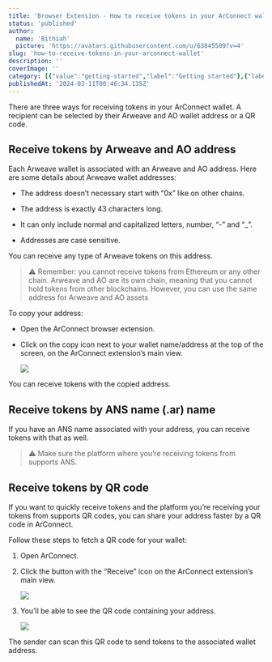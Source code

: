 ```yaml
---
title: 'Browser Extension - How to receive tokens in your ArConnect wallet?'
status: 'published'
author:
  name: 'Bithiah'
  picture: 'https://avatars.githubusercontent.com/u/63845509?v=4'
slug: 'how-to-receive-tokens-in-your-arconnect-wallet'
description: ''
coverImage: ''
category: [{"value":"getting-started","label":"Getting started"},{"label":"Browser Extension","value":"browser-extension"},{"value":"wallet-management","label":"Wallet management"}]
publishedAt: '2024-03-11T00:46:34.135Z'
---
```


There are three ways for receiving tokens in your ArConnect wallet. A recipient can be selected by their Arweave and AO wallet address or a QR code.

## Receive tokens by Arweave and AO address

Each Arweave wallet is associated with an Arweave and AO address. Here are some details about Arweave wallet addresses:

- The address doesn’t necessary start with “0x” like on other chains.

- The address is exactly 43 characters long.

- It can only include normal and capitalized letters, number, “-” and “\_”.

- Addresses are case sensitive.

You can receive any type of Arweave tokens on this address.

> ⚠️ Remember: you cannot receive tokens from Ethereum or any other chain. Arweave and AO are its own chain, meaning that you cannot hold tokens from other blockchains. However, you can use the same address for Arweave and AO assets

To copy your address:

- Open the ArConnect browser extension.

- Click on the copy icon next to your wallet name/address at the top of the screen, on the ArConnect extension’s main view.

    ![](/images/screen-shot-2024-03-28-at-6.01.54-pm-E2ND.png)

You can receive tokens with the copied address.

## Receive tokens by ANS name (.ar) name

If you have an ANS name associated with your address, you can receive tokens with that as well.

> ⚠️ Make sure the platform where you’re receiving tokens from supports ANS.

## Receive tokens by QR code

If you want to quickly receive tokens and the platform you’re receiving your tokens from supports QR codes, you can share your address faster by a QR code in ArConnect.

Follow these steps to fetch a QR code for your wallet:

1. Open ArConnect.

2. Click the button with the “Receive” icon on the ArConnect extension’s main view.

    ![](/images/screen-shot-2024-03-28-at-6.02.31-pm-k2Nj.png)

3. You’ll be able to see the QR code containing your address.

    ![](/images/screen-shot-2024-03-28-at-6.02.52-pm-E3MT.png)

The sender can scan this QR code to send tokens to the associated wallet address.

